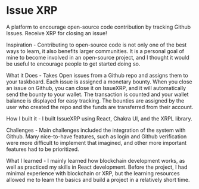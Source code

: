 # Issue XRP

A platform to encourage open-source code contribution by tracking Github Issues. Receive XRP for closing an issue!

Inspiration - 
Contributing to open-source code is not only one of the best ways to learn, it also benefits larger communities. It is a personal goal of mine to become involved in an open-source project, and I thought it would be useful to encourage people to get started doing so.

What it Does - 
Takes Open issues from a Github repo and assigns them to your taskboard. Each issue is assigned a monetary bounty. When you close an issue on Github, you can close it on IssueXRP, and it will automatically send the bounty to your wallet. The transaction is counted and your wallet balance is displayed for easy tracking. The bounties are assigned by the user who created the repo and the funds are transferred from their account.

How I built it - 
I built IssueXRP using React, Chakra UI, and the XRPL library.

Challenges - 
Main challenges included the integration of the system with Github. Many nice-to-have features, such as login and Github verification were more difficult to implement that imagined, and other more important features had to be prioritized.

What I learned - 
I mainly learned how blockchain development works, as well as practiced my skills in React development. Before the project, I had minimal experience with blockchain or XRP, but the learning resources allowed me to learn the basics and build a project in a relatively short time. 

